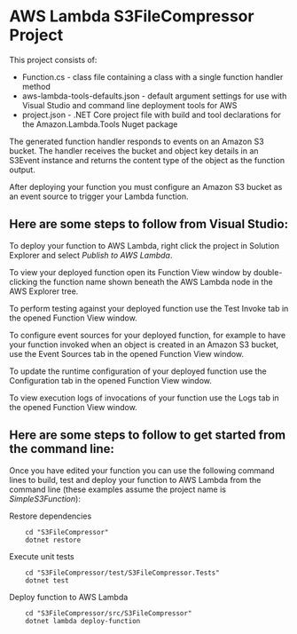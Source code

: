 # AWS Lambda S3FileCompressor Project

This project consists of:
* Function.cs - class file containing a class with a single function handler method
* aws-lambda-tools-defaults.json - default argument settings for use with Visual Studio and command line deployment tools for AWS
* project.json - .NET Core project file with build and tool declarations for the Amazon.Lambda.Tools Nuget package

The generated function handler responds to events on an Amazon S3 bucket. The handler receives the bucket and object key details in an S3Event instance and returns the content type of the object as the function output.

After deploying your function you must configure an Amazon S3 bucket as an event source to trigger your Lambda function.

## Here are some steps to follow from Visual Studio:

To deploy your function to AWS Lambda, right click the project in Solution Explorer and select *Publish to AWS Lambda*.

To view your deployed function open its Function View window by double-clicking the function name shown beneath the AWS Lambda node in the AWS Explorer tree.

To perform testing against your deployed function use the Test Invoke tab in the opened Function View window.

To configure event sources for your deployed function, for example to have your function invoked when an object is created in an Amazon S3 bucket, use the Event Sources tab in the opened Function View window.

To update the runtime configuration of your deployed function use the Configuration tab in the opened Function View window.

To view execution logs of invocations of your function use the Logs tab in the opened Function View window.

## Here are some steps to follow to get started from the command line:

Once you have edited your function you can use the following command lines to build, test and deploy your function to AWS Lambda from the command line (these examples assume the project name is *SimpleS3Function*):

Restore dependencies
```
    cd "S3FileCompressor"
    dotnet restore
```

Execute unit tests
```
    cd "S3FileCompressor/test/S3FileCompressor.Tests"
    dotnet test
```

Deploy function to AWS Lambda
```
    cd "S3FileCompressor/src/S3FileCompressor"
    dotnet lambda deploy-function
```
